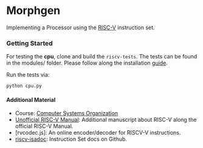 # Morphgen

Implementing a Processor using the [RISC-V](https://riscv.org/wp-content/uploads/2017/05/riscv-spec-v2.2.pdf) instruction set. 

### Getting Started

For testing the **cpu**, clone and build the `riscv-tests`. The tests can be found in the modules/ folder. Please follow along the installation [guide](modules/README.md).

Run the tests via:
```bash
python cpu.py
```


#### Additional Material

- Course: [Computer Systems Organization](https://nyu-cso.github.io/index.html)
- [Unofficial RISC-V Manual](https://jemu.oscc.cc/): Additional manuscript about RISC-V along the official RISC-V Manual.
- [rvcodec.js]: An online encoder/decoder for RISCV-V instructions.
- [riscv-isadoc](https://msyksphinz-self.github.io/riscv-isadoc/html/index.html): Instruction Set docs on Github.